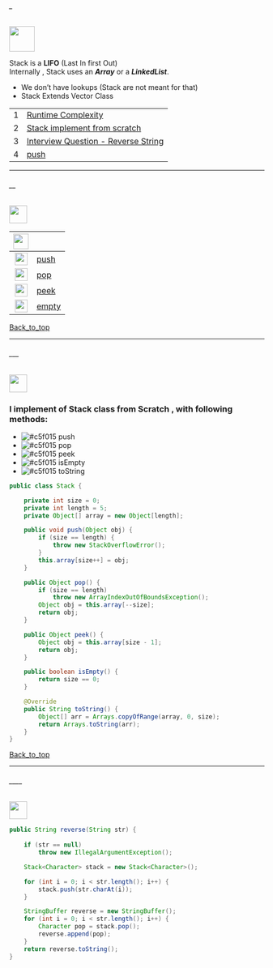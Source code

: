 ###### _
<img src="https://img.shields.io/badge/-%20Stack Data Structure%20-brightgreen" height=50px>

Stack is a **LIFO** (Last In first Out) </br>
Internally , Stack uses an **_Array_** or a **_LinkedList_**. </br>
* We don’t have lookups (Stack are not meant for that)
* Stack Extends Vector Class

|       |             |
|:-----:|:------------------------------| 
|   1   |[Runtime Complexity](#__)   | 
|   2   |[Stack implement from scratch](#___)   | 
|   3   |[Interview Question - Reverse String](#____)  | 
|   4   |[push]()   | 

------------------------------------------------------------------------------------------------------------------------------------
###### __

<img src="https://img.shields.io/badge/-Runtime Complexity%20-blue" height=35px>

|  <img src="https://img.shields.io/badge/-O(x)%20-blue" height=30px>  |             |
|:-----:|:------------------------------| 
| <img src="https://img.shields.io/badge/-O(n)%20-orange" height=25px> |[push]()   | 
| <img src="https://img.shields.io/badge/-O(1)%20-orange" height=25px>  |[pop]()  |   
| <img src="https://img.shields.io/badge/-O(n)%20-orange" height=25px>  |[peek]()  |  
| <img src="https://img.shields.io/badge/-O(1)%20-orange" height=25px>  |[empty]() |   

[Back_to_top](#_)

------------------------------------------------------------------------------------------------------------------------------------
###### ___

<img src="https://img.shields.io/badge/-Stack implement from scratch%20-blue" height=35px>  

### I implement of Stack class from Scratch , with following methods:

- ![#c5f015](https://via.placeholder.com/10/c5f015/000000?text=+) push
- ![#c5f015](https://via.placeholder.com/10/c5f015/000000?text=+) pop
- ![#c5f015](https://via.placeholder.com/10/c5f015/000000?text=+) peek
- ![#c5f015](https://via.placeholder.com/10/c5f015/000000?text=+) isEmpty
- ![#c5f015](https://via.placeholder.com/10/c5f015/000000?text=+) toString

```java
public class Stack {

	private int size = 0;
	private int length = 5;
	private Object[] array = new Object[length];

	public void push(Object obj) {
		if (size == length) {
			throw new StackOverflowError();
		}
		this.array[size++] = obj;
	}

	public Object pop() {
		if (size == length)
			throw new ArrayIndexOutOfBoundsException();
		Object obj = this.array[--size];
		return obj;
	}

	public Object peek() {
		Object obj = this.array[size - 1];
		return obj;
	}

	public boolean isEmpty() {
		return size == 0;
	}

	@Override
	public String toString() {
		Object[] arr = Arrays.copyOfRange(array, 0, size);
		return Arrays.toString(arr);
	}
}
```

[Back_to_top](#_)

-----------------------------------------------------------------
###### ____ 

<img src="https://img.shields.io/badge/-Interview Question Reverse String%20-blue" height=35px> 

```java
public String reverse(String str) {
 
	if (str == null)
		throw new IllegalArgumentException();

	Stack<Character> stack = new Stack<Character>();

	for (int i = 0; i < str.length(); i++) {
		stack.push(str.charAt(i));
	}

	StringBuffer reverse = new StringBuffer();
	for (int i = 0; i < str.length(); i++) {
		Character pop = stack.pop();
		reverse.append(pop);
	}
	return reverse.toString();
}
```
[<img src="https://img.shields.io/badge/-Back to top%20-brown" height=15px>](#_)
